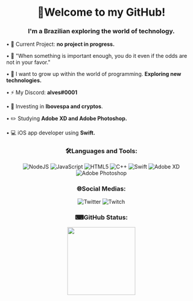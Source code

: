 <h1 align="center">👋Welcome to my GitHub!</h1>
<h3 align="center">I'm a Brazilian exploring the world of technology.</h3>

• 🔭 Current Project: **no project in progress.**

• 💬 "When something is important enough, you do it even if the odds are not in your favor."

• 🤝 I want to grow up within the world of programming. **Exploring new technologies.**

• ⚡ My Discord: **alves#0001**

• 💸 Investing in **Ibovespa and cryptos**. 

• ✏️ Studying **Adobe XD and Adobe Photoshop.**

• 💻 iOS app developer using **Swift.**


<h3 align="center">🛠️Languages and Tools:</h3>
<p align="center">
  <img alt="NodeJS" src="https://img.shields.io/badge/node.js%20-%2343853D.svg?&style=for-the-badge&logo=node.js&logoColor=white"/>
  <img alt="JavaScript" src="https://img.shields.io/badge/javascript%20-%23323330.svg?&style=for-the-badge&logo=javascript&logoColor=%23F7DF1E"/>
  <img alt="HTML5" src="https://img.shields.io/badge/html5%20-%23E34F26.svg?&style=for-the-badge&logo=html5&logoColor=white"/>
  <img alt="C++" src="https://img.shields.io/badge/c++%20-%2300599C.svg?&style=for-the-badge&logo=c%2B%2B&ogoColor=white"/>
  <img alt="Swift" src="https://img.shields.io/badge/swift-%23FA7343.svg?&style=for-the-badge&logo=swift&logoColor=white"/>
  <img alt="Adobe XD" src="https://img.shields.io/badge/adobe%20xd%20-%23FF26BE.svg?&style=for-the-badge&logo=adobe%20xd&logoColor=white"/>
  <img alt="Adobe Photoshop" src="https://img.shields.io/badge/adobe%20photoshop%20-%2331A8FF.svg?&style=for-the-badge&logo=adobe%20photoshop&logoColor=white"/>
</p>

<h3 align="center">🌐Social Medias:</h3>
<p align="center">
  <img alt="Twitter" href="https://github.com/alvess01" src="https://img.shields.io/badge/<alvesss_0> %20-%231DA1F2.svg?&style=for-the-badge&logo=Twitter&logoColor=white"/>
  <img alt="Twitch" src="https://img.shields.io/badge/<alvess_01>%20-%239146FF.svg?&style=for-the-badge&logo=Twitch&logoColor=white"/>
</p>

<h3 align="center">⌨GitHub Status:</h3>
<a href="https://github.com/alvess01">
<p align="center">
  <img height="180em" src="https://github-readme-stats.vercel.app/api?username=alvess01&theme=react&show_icons=true" style"max-width: 100%;" />
</a>
